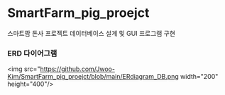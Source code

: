 # SmartFarm_pig_proejct
스마트팜 돈사 프로젝트 데이터베이스 설계 및 GUI 프로그램 구현 


### ERD 다이어그램
  <img src="https://github.com/Jwoo-Kim/SmartFarm_pig_proejct/blob/main/ERdiagram_DB.png width="200" height="400"/>

